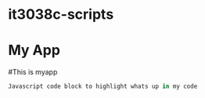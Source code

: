 # it3038c-scripts
My App
======

#This is myapp

```javascript
Javascript code block to highlight whats up in my code
